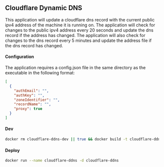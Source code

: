 ## Cloudflare Dynamic DNS

This application will update a cloudflare dns record with the current public ipv4 address of the machine it is running on. The application will check for changes to the public ipv4 address every 20 seconds and update the dns record if the address has changed. The application will also check for changes to the dns record every 5 minutes and update the address file if the dns record has changed.

#### Configuration

The application requires a config.json file in the same directory as the executable in the following format:

```json
[
  {
    "authEmail": "",
    "authKey": "",
    "zoneIdentifier": "",
    "recordName": "",
    "proxy": true
  }
]
```

#### Dev

```sh
docker rm cloudflare-ddns-dev || true && docker build -t cloudflare-ddns . && docker run --name cloudflare-ddns-dev -it cloudflare-ddns
```

#### Deploy

```sh
docker run --name cloudflare-ddns -d cloudflare-ddns
```
